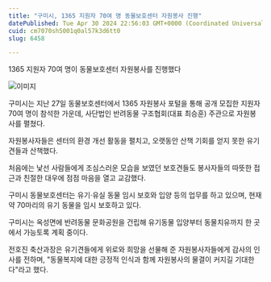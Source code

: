 ```yaml
---
title: "구미시, 1365 지원자 70여 명 동물보호센터 자원봉사 진행"
datePublished: Tue Apr 30 2024 22:56:03 GMT+0000 (Coordinated Universal Time)
cuid: cm7070sh5001q0al57k3d6tt0
slug: 6458

---
```



1365 지원자 70여 명이 동물보호센터 자원봉사를 진행했다

![이미지](https://cdn.hashnode.com/res/hashnode/image/upload/v1739260879154/4ffebd40-4fc9-4d07-8282-c94093808be0.jpeg)

구미시는 지난 27일 동물보호센터에서 1365 자원봉사 포털을 통해 공개 모집한 지원자 70여 명이 참석한 가운데, 사단법인 반려동물 구조협회(대표 최승훈) 주관으로 자원봉사를 펼쳤다.

자원봉사자들은 센터의 환경 개선 활동을 펼치고, 오랫동안 산책 기회를 얻지 못한 유기견들과 산책했다.

처음에는 낯선 사람들에게 조심스러운 모습을 보였던 보호견들도 봉사자들의 따뜻한 접근과 친절한 대우에 점점 마음을 열고 교감했다.

구미시 동물보호센터는 유기‧유실 동물 임시 보호와 입양 등의 업무를 하고 있으며, 현재 약 70마리의 유기 동물을 임시 보호하고 있다.

구미시는 옥성면에 반려동물 문화공원을 건립해 유기동물 입양부터 동물치유까지 한 곳에서 가능토록 계획 중이다.

전호진 축산과장은 유기견들에게 위로와 희망을 선물해 준 자원봉사자들에게 감사의 인사를 전하며, "동물복지에 대한 긍정적 인식과 함께 자원봉사의 물결이 커지길 기대한다"라고 했다.